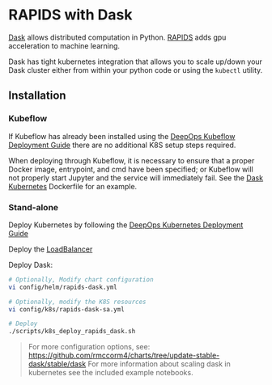 RAPIDS with Dask
===

[Dask](https://dask.org) allows distributed computation in Python.
[RAPIDS](https://rapids.ai/) adds gpu acceleration to machine learning.


Dask has tight kubernetes integration that allows you to scale up/down your Dask cluster either from within your python code or using the `kubectl` utility.

## Installation

### Kubeflow

If Kubeflow has already been installed using the [DeepOps Kubeflow Deployment Guide](kubeflow.md) there are no additional K8S setup steps required.

When deploying through Kubeflow, it is necessary to ensure that a proper Docker image, entrypoint, and cmd have been specified; or Kubeflow will not properly start Jupyter and the service will immediately fail. See the [Dask Kubernetes](../examples/k8s-dask-rapids/docker/Dockerfile) Dockerfile for an example.

### Stand-alone

Deploy Kubernetes by following the [DeepOps Kubernetes Deployment Guide](kubernetes-cluster.md)

Deploy the [LoadBalancer](ingress.md#on-prem-loadbalancer)

Deploy Dask:

```sh
# Optionally, Modify chart configuration
vi config/helm/rapids-dask.yml

# Optionally, modify the K8S resources
vi config/k8s/rapids-dask-sa.yml

# Deploy
./scripts/k8s_deploy_rapids_dask.sh
```

> For more configuration options, see: https://github.com/rmccorm4/charts/tree/update-stable-dask/stable/dask
> For more information about scaling dask in kubernetes see the included example notebooks.
